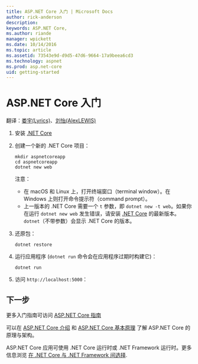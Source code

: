 ```yaml
---
title: ASP.NET Core 入门 | Microsoft Docs
author: rick-anderson
description: 
keywords: ASP.NET Core,
ms.author: riande
manager: wpickett
ms.date: 10/14/2016
ms.topic: article
ms.assetid: 73543e9d-d9d5-47d6-9664-17a9beea6cd3
ms.technology: aspnet
ms.prod: asp.net-core
uid: getting-started
---
```

# ASP.NET Core 入门

翻译：[娄宇(Lyrics)](http://github.com/xbuilder)、[刘怡(AlexLEWIS)](http://github.com/alexinea)

1.  安装 [.NET Core](https://microsoft.com/net/core)

2.  创建一个新的 .NET Core 项目：

    ```terminal
    mkdir aspnetcoreapp
    cd aspnetcoreapp
    dotnet new web
    ```
    
    注意：
    - 在 macOS 和 Linux 上，打开终端窗口（terminal window）。在 Windows 上则打开命令提示符（command prompt）。
    - 上一版本的 .NET Core 需要一个 `t` 参数，即 `dotnet new -t web`。如果你在运行 `dotnet new web` 发生错误，请安装 [.NET Core](https://microsoft.com/net/core) 的最新版本。 `dotnet`（不带参数）会显示 .NET Core 的版本。

3.  还原包：

    ```terminal
    dotnet restore
    ```

4.  运行应用程序 (`dotnet run` 命令会在应用程序过期时构建它)：

    ```terminal
    dotnet run
    ```

5.  访问 `http://localhost:5000`：

## 下一步

更多入门指南可访问 [ASP.NET Core 指南](tutorials/index.md)

可以在 [ASP.NET Core 介绍](index.md) 和 [ASP.NET Core 基本原理](fundamentals/index.md) 了解 ASP.NET Core 的原理与架构。

ASP.NET Core 应用可使用 .NET Core 运行时或 .NET Framework 运行时。更多信息浏览 [在 .NET Core 与 .NET Framework 间选择](https://docs.microsoft.com/dotnet/articles/standard/choosing-core-framework-server).
